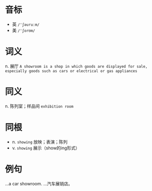 # 音标

- 英 `/'ʃəuruːm/`
- 美 `/'ʃorʊm/`

# 词义

n. 展厅
`A showroom is a shop in which goods are displayed for sale, especially goods such as cars or electrical or gas appliances`

# 同义

n. 陈列室；样品间
`exhibition room`

# 同根

- n. `showing` 放映；表演；陈列
- v. `showing` 展示（show的ing形式）

# 例句

...a car showroom.
…汽车展销店。


